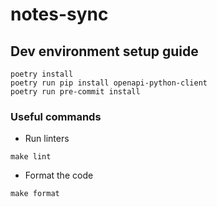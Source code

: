 # notes-sync

## Dev environment setup guide

```shell
poetry install
poetry run pip install openapi-python-client
poetry run pre-commit install
```

### Useful commands

* Run linters
```shell
make lint
```

* Format the code
```shell
make format
```
